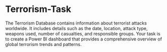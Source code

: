 # Terrorism-Task
The Terrorism Database contains information about terrorist attacks worldwide. It includes details such as the date, location, attack type, weapons used, number of casualties, and responsible groups. Your task is to create a Power BI dashboard that provides a comprehensive overview of global terrorism trends and patterns.
